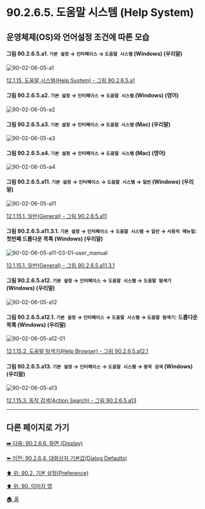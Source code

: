 # 90.2.6.5. 도움말 시스템 (Help System)
## 운영체제(OS)와 언어설정 조건에 따른 모습

<a id="90-02-06-05-a1"></a>

#### 그림 90.2.6.5.a1. `기본 설정` → `인터페이스` → `도움말 시스템` (Windows) (우리말)
![90-02-06-05-a1](https://github.com/wonder13662/gimp/assets/15767104/f39e991a-046d-471c-af55-42d58d120f2e)

[12.1.15. 도움말 시스템(Help System) - 그림 90.2.6.5.a1](./12-01-15-00-help_system.md#90-02-06-05-a1)

<a id="90-02-06-05-a2"></a>

#### 그림 90.2.6.5.a2. `기본 설정` → `인터페이스` → `도움말 시스템` (Windows) (영어)
![90-02-06-05-a2](https://github.com/wonder13662/gimp/assets/15767104/48808753-417a-47e0-bf96-365566e2a4e6)

<a id="90-02-06-05-a3"></a>

#### 그림 90.2.6.5.a3. `기본 설정` → `인터페이스` → `도움말 시스템` (Mac) (우리말)
![90-02-06-05-a3](https://github.com/wonder13662/gimp/assets/15767104/8f748c09-4810-4b21-ac33-7377eb68eae4)

<a id="90-02-06-05-a4"></a>

#### 그림 90.2.6.5.a4. `기본 설정` → `인터페이스` → `도움말 시스템` (Mac) (영어)
![90-02-06-05-a4](https://github.com/wonder13662/gimp/assets/15767104/fb80dcd8-8bf9-4180-9c70-5f0e630ec9d1)

<a id="90-02-06-05-a11"></a>

#### 그림 90.2.6.5.a11. `기본 설정` → `인터페이스` → `도움말 시스템` → `일반` (Windows) (우리말)
![90-02-06-05-a11](https://github.com/wonder13662/gimp/assets/15767104/fccf5eed-4870-4944-9a96-286fa0f6e72d)

[12.1.15.1. 일반(General) - 그림 90.2.6.5.a11](./12-01-15-01-general.md#90-02-06-05-a11)

<a id="90-02-06-05-a11-03-01"></a>

#### 그림 90.2.6.5.a11.3.1. `기본 설정` → `인터페이스` → `도움말 시스템` → `일반` → `사용자 매뉴얼`: 첫번째 드롭다운 목록 (Windows) (우리말)
![90-02-06-05-a11-03-01-user_manual](https://github.com/wonder13662/gimp/assets/15767104/738dbb87-ad5f-427e-bea5-ccf6a4533841)

[12.1.15.1. 일반(General) - 그림 90.2.6.5.a11.3.1](./12-01-15-01-general.md#90-02-06-05-a11-03-01)

<a id="90-02-06-05-a12"></a>

#### 그림 90.2.6.5.a12. `기본 설정` → `인터페이스` → `도움말 시스템` → `도움말 탐색기` (Windows) (우리말)
![90-02-06-05-a12](https://github.com/wonder13662/gimp/assets/15767104/fff01933-3696-402a-8d4c-cfceafc0323c)

<a id="90-02-06-05-a12-01"></a>

#### 그림 90.2.6.5.a12.1. `기본 설정` → `인터페이스` → `도움말 시스템` → `도움말 탐색기`: 드롭다운 목록 (Windows) (우리말)
![90-02-06-05-a12-01](https://github.com/wonder13662/gimp/assets/15767104/ea5146b5-2a20-4b7e-b787-d0cbbc52f7c1)

[12.1.15.2. 도움말 탐색기(Help Browser) - 그림 90.2.6.5.a12.1](./12-01-15-02-help_browser.md#90-02-06-05-a12-01)

<a id="90-02-06-05-a13"></a>

#### 그림 90.2.6.5.a13. `기본 설정` → `인터페이스` → `도움말 시스템` → `동작 검색` (Windows) (우리말)
![90-02-06-05-a13](https://github.com/wonder13662/gimp/assets/15767104/f9d6c2ac-7ff9-4c19-8b03-c3581316b965)

[12.1.15.3. 동작 검색(Action Search) - 그림 90.2.6.5.a13](./12-01-15-03-action_search.md#90-02-06-05-a13)

***

## 다른 페이지로 가기

[➡️ 다음: 90.2.6.6. 화면 (Display)](./90-02-06-06-display.md)

[⬅️ 이전: 90.2.6.4. 대화상자 기본값(Dialog Defaults)](./90-02-06-04-dialog-defaults.md)

[⬆️ 위: 90.2. 기본 설정(Preference)](./90-02-00-preference.md)

[⬆️ 위: 90. 이미지 맵](./90-00-image-map.md)

[🏠 홈](./00-home.md)
